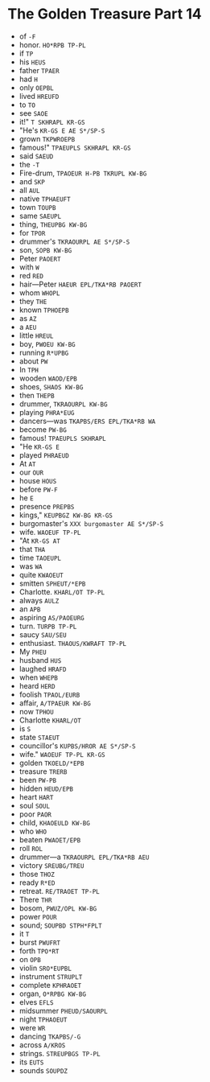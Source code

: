 # The Golden Treasure Part 14

* of `-F`
* honor. `HO*RPB TP-PL`
* if `TP`
* his `HEUS`
* father `TPAER`
* had `H`
* only `OEPBL`
* lived `HREUFD`
* to `TO`
* see `SAOE`
* it!" `T SKHRAPL KR-GS`
* "He's `KR-GS E AE S*/SP-S`
* grown `TKPWROEPB`
* famous!" `TPAEUPLS SKHRAPL KR-GS`
* said `SAEUD`
* the `-T`
* Fire-drum, `TPAOEUR H-PB TKRUPL KW-BG`
* and `SKP`
* all `AUL`
* native `TPHAEUFT`
* town `TOUPB`
* same `SAEUPL`
* thing, `THEUPBG KW-BG`
* for `TPOR`
* drummer's `TKRAOURPL AE S*/SP-S`
* son, `SOPB KW-BG`
* Peter `PAOERT`
* with `W`
* red `RED`
* hair—Peter `HAEUR EPL/TKA*RB PAOERT`
* whom `WHOPL`
* they `THE`
* known `TPHOEPB`
* as `AZ`
* a `AEU`
* little `HREUL`
* boy, `PWOEU KW-BG`
* running `R*UPBG`
* about `PW`
* In `TPH`
* wooden `WAOD/EPB`
* shoes, `SHAOS KW-BG`
* then `THEPB`
* drummer, `TKRAOURPL KW-BG`
* playing `PHRA*EUG`
* dancers—was `TKAPBS/ERS EPL/TKA*RB WA`
* become `PW-BG`
* famous! `TPAEUPLS SKHRAPL`
* "He `KR-GS E`
* played `PHRAEUD`
* At `AT`
* our `OUR`
* house `HOUS`
* before `PW-F`
* he `E`
* presence `PREPBS`
* kings," `KEUPBGZ KW-BG KR-GS`
* burgomaster's `XXX burgomaster AE S*/SP-S`
* wife. `WAOEUF TP-PL`
* "At `KR-GS AT`
* that `THA`
* time `TAOEUPL`
* was `WA`
* quite `KWAOEUT`
* smitten `SPHEUT/*EPB`
* Charlotte. `KHARL/OT TP-PL`
* always `AULZ`
* an `APB`
* aspiring `AS/PAOEURG`
* turn. `TURPB TP-PL`
* saucy `SAU/SEU`
* enthusiast. `THAOUS/KWRAFT TP-PL`
* My `PHEU`
* husband `HUS`
* laughed `HRAFD`
* when `WHEPB`
* heard `HERD`
* foolish `TPAOL/EURB`
* affair, `A/TPAEUR KW-BG`
* now `TPHOU`
* Charlotte `KHARL/OT`
* is `S`
* state `STAEUT`
* councillor's `KUPBS/HROR AE S*/SP-S`
* wife." `WAOEUF TP-PL KR-GS`
* golden `TKOELD/*EPB`
* treasure `TRERB`
* been `PW-PB`
* hidden `HEUD/EPB`
* heart `HART`
* soul `SOUL`
* poor `PAOR`
* child, `KHAOEULD KW-BG`
* who `WHO`
* beaten `PWAOET/EPB`
* roll `ROL`
* drummer—a `TKRAOURPL EPL/TKA*RB AEU`
* victory `SREUBG/TREU`
* those `THOZ`
* ready `R*ED`
* retreat. `RE/TRAOET TP-PL`
* There `THR`
* bosom, `PWUZ/OPL KW-BG`
* power `POUR`
* sound; `SOUPBD STPH*FPLT`
* it `T`
* burst `PWUFRT`
* forth `TPO*RT`
* on `OPB`
* violin `SRO*EUPBL`
* instrument `STRUPLT`
* complete `KPHRAOET`
* organ, `O*RPBG KW-BG`
* elves `EFLS`
* midsummer `PHEUD/SAOURPL`
* night `TPHAOEUT`
* were `WR`
* dancing `TKAPBS/-G`
* across `A/KROS`
* strings. `STREUPBGS TP-PL`
* its `EUTS`
* sounds `SOUPDZ`
